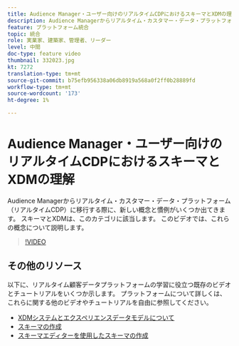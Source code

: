 ```yaml
---
title: Audience Manager・ユーザー向けのリアルタイムCDPにおけるスキーマとXDMの理解
description: Audience Managerからリアルタイム・カスタマー・データ・プラットフォーム（リアルタイムCDP）に移行する際に、新しい概念と慣例がいくつか出てきます。 スキーマとXDMは、このカテゴリに該当します。 このビデオでは、これらの概念について説明します。
feature: プラットフォーム統合
topic: 統合
role: 実業家、建築家、管理者、リーダー
level: 中間
doc-type: feature video
thumbnail: 332023.jpg
kt: 7272
translation-type: tm+mt
source-git-commit: b75efb956338a06db8919a568a0f2ff0b28889fd
workflow-type: tm+mt
source-wordcount: '173'
ht-degree: 1%

---
```



# Audience Manager・ユーザー向けのリアルタイムCDPにおけるスキーマとXDMの理解

Audience Managerからリアルタイム・カスタマー・データ・プラットフォーム（リアルタイムCDP）に移行する際に、新しい概念と慣例がいくつか出てきます。 スキーマとXDMは、このカテゴリに該当します。 このビデオでは、これらの概念について説明します。

>[!VIDEO](https://video.tv.adobe.com/v/332023/?quality=12&learn=on)

## その他のリソース

以下に、リアルタイム顧客データプラットフォームの学習に役立つ既存のビデオとチュートリアルをいくつか示します。 プラットフォームについて詳しくは、これらに関する他のビデオやチュートリアルを自由に参照してください。

* [XDMシステムとエクスペリエンスデータモデルについて](https://experienceleague.adobe.com/docs/platform-learn/tutorials/schemas/understanding-the-xdm-system-and-experience-data-model.html)
* [スキーマの作成](https://experienceleague.adobe.com/docs/platform-learn/tutorials/schemas/create-your-first-schema-with-out-of-the-box-components.html)
* [スキーマエディターを使用したスキーマの作成](https://experienceleague.adobe.com/docs/experience-platform/xdm/tutorials/create-schema-ui.html?lang=en#getting-started)
